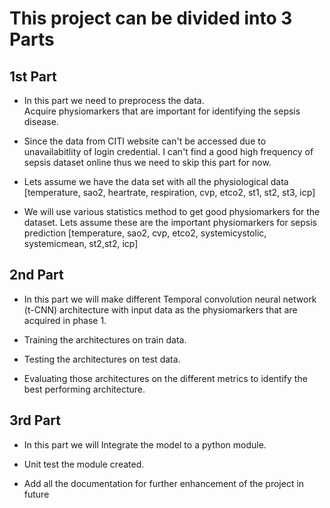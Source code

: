 # This project can be divided into 3 Parts

## 1st Part  
 * In this part we need to preprocess the data.  
 Acquire physiomarkers that are important for identifying the sepsis disease.  

 * Since the data from CITI website can't be accessed due to unavailabitlity of login credential. I can't find a good high frequency of sepsis dataset online thus we need to skip this part for now.  

 * Lets assume we have the data set with all the physiological data  
 [temperature, sao2, heartrate, respiration, cvp, etco2, st1, st2, st3, icp]  

 * We will use various statistics method to get good physiomarkers for the dataset.
 Lets assume these are the important physiomarkers for sepsis prediction [temperature, sao2, cvp, etco2, systemicystolic, systemicmean, st2,st2, icp]

## 2nd Part

 * In this part we will make different Temporal convolution neural network (t-CNN) architecture  with input data as the physiomarkers that are acquired in phase 1.

 * Training the architectures on train data.
 * Testing the architectures on test data.
 * Evaluating those architectures on the different metrics to identify the best performing architecture.

## 3rd Part

 * In this part we will Integrate the model to a python module.
 
 * Unit test the module created.
 
 * Add all the documentation for further enhancement of the project in future 